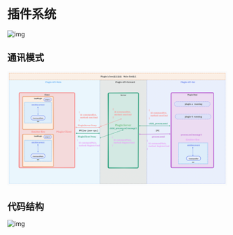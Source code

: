 # 插件系统

![img](./images/plugin-system-design.svg)

## 通讯模式
![img](./images/plugin-core-communication.png)

## 代码结构
![img](./images/plugin-system-flow.svg)
